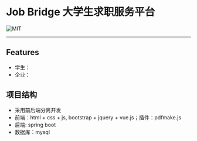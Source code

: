 # Job Bridge 大学生求职服务平台

<p align="left">
	<img alt="MIT" src="https://img.shields.io/npm/l/express.svg" />
</p>

***

## Features
* 学生：
* 企业：


## 项目结构
* 采用前后端分离开发
* 前端：html + css + js, bootstrap + jquery + vue.js；插件：pdfmake.js
* 后端: spring boot
* 数据库：mysql 


